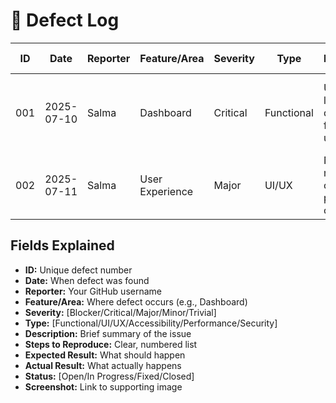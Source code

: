 # 🐞 Defect Log 
| ID  | Date       | Reporter   | Feature/Area      | Severity   | Type        | Description                              | Steps to Reproduce                         | Expected Result         | Actual Result           | Status   | Screenshot |
|-----|------------|------------|-------------------|------------|-------------|------------------------------------------|---------------------------------------------|------------------------|------------------------|----------|------------|
| 001 | 2025-07-10 | Salma      | Dashboard         | Critical   | Functional  | Unable to load dashboard for new users   | 1. Register as new user<br>2. Log in<br>3. Access dashboard | Dashboard loads successfully | Error 500 displayed        | Open     | ![img1](screenshots/001.png) |
| 002 | 2025-07-11 | Salma      | User Experience   | Major      | UI/UX       | Navigation menu overlaps page content    | 1. Resize browser to 1024x768<br>2. Open dashboard | Navigation menu adjusts responsively | Menu overlaps content      | In Progress | ![img2](screenshots/002.png) |

## Fields Explained
- **ID:** Unique defect number
- **Date:** When defect was found
- **Reporter:** Your GitHub username
- **Feature/Area:** Where defect occurs (e.g., Dashboard)
- **Severity:** [Blocker/Critical/Major/Minor/Trivial]
- **Type:** [Functional/UI/UX/Accessibility/Performance/Security]
- **Description:** Brief summary of the issue
- **Steps to Reproduce:** Clear, numbered list
- **Expected Result:** What should happen
- **Actual Result:** What actually happens
- **Status:** [Open/In Progress/Fixed/Closed]
- **Screenshot:** Link to supporting image 
